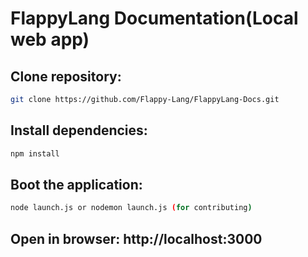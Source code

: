 # FlappyLang Documentation(Local web app)

## Clone repository: 
 
```bash
git clone https://github.com/Flappy-Lang/FlappyLang-Docs.git
```

## Install dependencies:

```bash
npm install
```

## Boot the application:

```bash
node launch.js or nodemon launch.js (for contributing)
```

## Open in browser: http://localhost:3000
